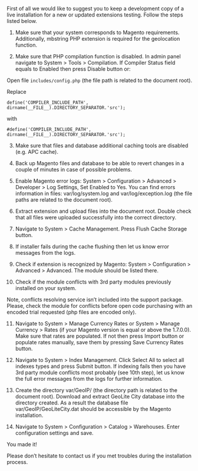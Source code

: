 First of all we would like to suggest you to keep a development copy of a live installation for a new or updated extensions testing. Follow the steps listed below.

1. Make sure that your system corresponds to Magento requirements. Additionally, mbstring PHP extension is required for the geolocation function.

2. Make sure that PHP compilation function is disabled. In admin panel navigate to System > Tools > Compilation. If Compiler Status field equals to Enabled then press Disable button or:

Open file `includes/config.php` (the file path is related to the document root).

Replace

```define('COMPILER_INCLUDE_PATH', dirname(__FILE__).DIRECTORY_SEPARATOR.'src');```

with

```#define('COMPILER_INCLUDE_PATH', dirname(__FILE__).DIRECTORY_SEPARATOR.'src');```

3. Make sure that files and database additional caching tools are disabled (e.g. APC cache).

4. Back up Magento files and database to be able to revert changes in a couple of minutes in case of possible problems.

5. Enable Magento error logs: System > Configuration > Advanced > Developer > Log Settings, Set Enabled to Yes. You can find errors information in files: var/log/system.log and var/log/exception.log (the file paths are related to the document root).

6. Extract extension and upload files into the document root. Double check that all files were uploaded successfully into the correct directory.

7. Navigate to System > Cache Management. Press Flush Cache Storage button.

8. If installer fails during the cache flushing then let us know error messages from the logs.

9. Check if extension is recognized by Magento: System > Configuration > Advanced > Advanced. The module should be listed there.

10. Check if the module conflicts with 3rd party modules previously installed on your system.

Note, conflicts resolving service isn’t included into the support package. Please, check the module for conflicts before open code purchasing with an encoded trial requested (php files are encoded only).

11. Navigate to System > Manage Currency Rates or System > Manage Currency > Rates (if your Magento version is equal or above the 1.7.0.0). Make sure that rates are populated. If not then press Import button or populate rates manually, save them by pressing Save Currency Rates button.

12. Navigate to System > Index Management. Click Select All to select all indexes types and press Submit button. If indexing fails then you have 3rd party module conflicts most probably (see 10th step), let us know the full error messages from the logs for further information.

13. Create the directory var/GeoIP/ (the directory path is related to the document root). Download and extract GeoLite City database into the directory created. As a result the database file var/GeoIP/GeoLiteCity.dat should be accessible by the Magento installation.

14. Navigate to System > Configuration > Catalog > Warehouses. Enter configuration settings and save.

You made it!

Please don’t hesitate to contact us if you met troubles during the installation process.
